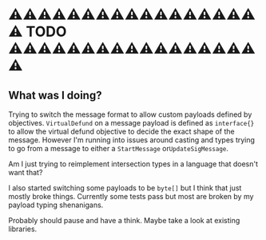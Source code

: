 #  ⚠️⚠️⚠️⚠️⚠️⚠️⚠️⚠️⚠️⚠️⚠️⚠️⚠️⚠️⚠️⚠️⚠️⚠️ TODO ⚠️⚠️⚠️⚠️⚠️⚠️⚠️⚠️⚠️⚠️⚠️⚠️⚠️⚠️⚠️⚠️⚠️⚠️

## What was I doing?
Trying to switch the message format to allow custom payloads defined by objectives. `VirtualDefund`  on a message payload is defined as `interface{}` to allow the virtual defund objective to decide the exact shape of the message. However  I'm running into issues around casting and types trying to go from a message to either a `StartMessage` or`UpdateSigMessage`.

Am I just trying to reimplement intersection types in a language that doesn't want that?

I also started switching some payloads to be `byte[]` but I think that just mostly broke things. Currently some tests pass but most are broken by my payload typing shenanigans.

Probably should pause and have a think. Maybe take a look at existing libraries.